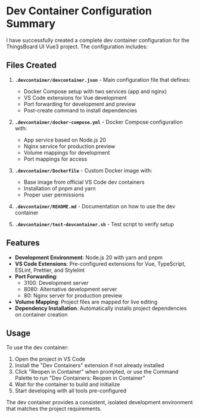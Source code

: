 # Dev Container Configuration Summary

I have successfully created a complete dev container configuration for the ThingsBoard UI Vue3 project. The configuration includes:

## Files Created

1. **`.devcontainer/devcontainer.json`** - Main configuration file that defines:
   - Docker Compose setup with two services (app and nginx)
   - VS Code extensions for Vue development
   - Port forwarding for development and preview
   - Post-create command to install dependencies

2. **`.devcontainer/docker-compose.yml`** - Docker Compose configuration with:
   - App service based on Node.js 20
   - Nginx service for production preview
   - Volume mappings for development
   - Port mappings for access

3. **`.devcontainer/Dockerfile`** - Custom Docker image with:
   - Base image from official VS Code dev containers
   - Installation of pnpm and yarn
   - Proper user permissions

4. **`.devcontainer/README.md`** - Documentation on how to use the dev container

5. **`.devcontainer/test-devcontainer.sh`** - Test script to verify setup

## Features

- **Development Environment**: Node.js 20 with yarn and pnpm
- **VS Code Extensions**: Pre-configured extensions for Vue, TypeScript, ESLint, Prettier, and Stylelint
- **Port Forwarding**: 
  - 3100: Development server
  - 8080: Alternative development server
  - 80: Nginx server for production preview
- **Volume Mapping**: Project files are mapped for live editing
- **Dependency Installation**: Automatically installs project dependencies on container creation

## Usage

To use the dev container:

1. Open the project in VS Code
2. Install the "Dev Containers" extension if not already installed
3. Click "Reopen in Container" when prompted, or use the Command Palette to run "Dev Containers: Reopen in Container"
4. Wait for the container to build and initialize
5. Start developing with all tools pre-configured

The dev container provides a consistent, isolated development environment that matches the project requirements.